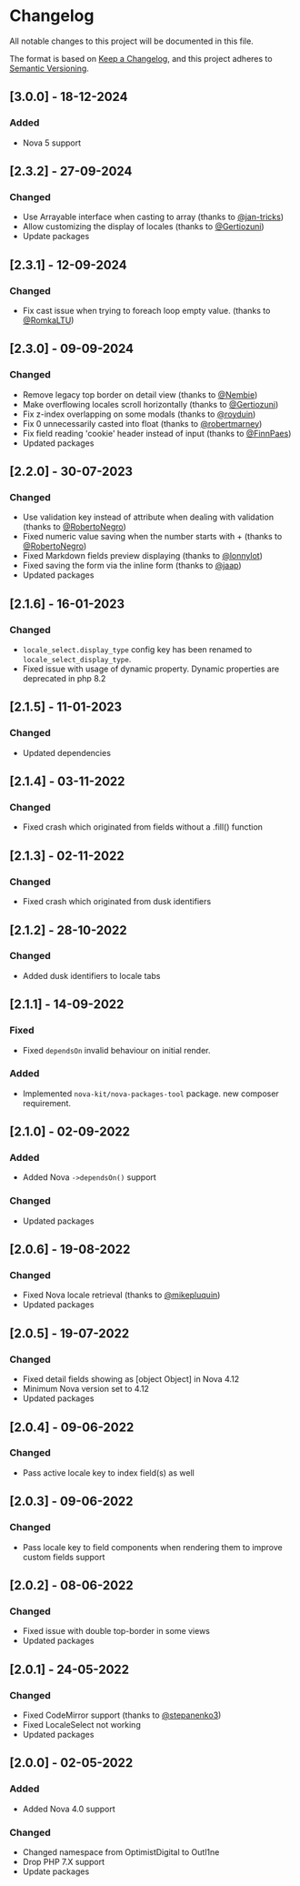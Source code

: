 # Changelog

All notable changes to this project will be documented in this file.

The format is based on [Keep a Changelog](https://keepachangelog.com/en/1.0.0/),
and this project adheres to [Semantic Versioning](https://semver.org/spec/v2.0.0.html).

## [3.0.0] - 18-12-2024

### Added

- Nova 5 support

## [2.3.2] - 27-09-2024

### Changed

- Use Arrayable interface when casting to array (thanks to [@jan-tricks](https://github.com/jan-tricks))
- Allow customizing the display of locales (thanks to [@Gertiozuni](https://github.com/Gertiozuni))
- Update packages

## [2.3.1] - 12-09-2024

### Changed

- Fix cast issue when trying to foreach loop empty value. (thanks to [@RomkaLTU](https://github.com/RomkaLTU))

## [2.3.0] - 09-09-2024

### Changed

- Remove legacy top border on detail view (thanks to [@Nembie](https://github.com/Nembie))
- Make overflowing locales scroll horizontally (thanks to [@Gertiozuni](https://github.com/Gertiozuni))
- Fix z-index overlapping on some modals (thanks to [@royduin](https://github.com/royduin))
- Fix 0 unnecessarily casted into float (thanks to [@robertmarney](https://github.com/robertmarney))
- Fix field reading 'cookie' header instead of input (thanks to [@FinnPaes](https://github.com/FinnPaes))
- Updated packages

## [2.2.0] - 30-07-2023

### Changed

- Use validation key instead of attribute when dealing with validation (thanks to [@RobertoNegro](https://github.com/RobertoNegro))
- Fixed numeric value saving when the number starts with + (thanks to [@RobertoNegro](https://github.com/RobertoNegro))
- Fixed Markdown fields preview displaying (thanks to [@lonnylot](https://github.com/lonnylot))
- Fixed saving the form via the inline form (thanks to [@jaap](https://github.com/jaap))
- Updated packages

## [2.1.6] - 16-01-2023

### Changed

- `locale_select.display_type` config key has been renamed to `locale_select_display_type`.
- Fixed issue with usage of dynamic property. Dynamic properties are deprecated in php 8.2

## [2.1.5] - 11-01-2023

### Changed

- Updated dependencies

## [2.1.4] - 03-11-2022

### Changed

- Fixed crash which originated from fields without a .fill() function

## [2.1.3] - 02-11-2022

### Changed

- Fixed crash which originated from dusk identifiers

## [2.1.2] - 28-10-2022

### Changed

- Added dusk identifiers to locale tabs

## [2.1.1] - 14-09-2022

### Fixed

- Fixed `dependsOn` invalid behaviour on initial render.

### Added

- Implemented `nova-kit/nova-packages-tool` package. new composer requirement.

## [2.1.0] - 02-09-2022

### Added

- Added Nova `->dependsOn()` support

### Changed

- Updated packages

## [2.0.6] - 19-08-2022

### Changed

- Fixed Nova locale retrieval (thanks to [@mikepluquin](https://github.com/mikepluquin))
- Updated packages

## [2.0.5] - 19-07-2022

### Changed

- Fixed detail fields showing as [object Object] in Nova 4.12
- Minimum Nova version set to 4.12
- Updated packages

## [2.0.4] - 09-06-2022

### Changed

- Pass active locale key to index field(s) as well

## [2.0.3] - 09-06-2022

### Changed

- Pass locale key to field components when rendering them to improve custom fields support

## [2.0.2] - 08-06-2022

### Changed

- Fixed issue with double top-border in some views
- Updated packages

## [2.0.1] - 24-05-2022

### Changed

- Fixed CodeMirror support (thanks to [@stepanenko3](https://github.com/stepanenko3))
- Fixed LocaleSelect not working
- Updated packages

## [2.0.0] - 02-05-2022

### Added

- Added Nova 4.0 support

### Changed

- Changed namespace from OptimistDigital to Outl1ne
- Drop PHP 7.X support
- Update packages

